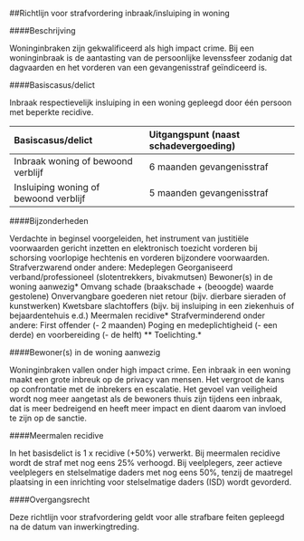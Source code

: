 <meta http-equiv='Content-Type' content='text/html; charset=utf-8' />

##Richtlijn voor strafvordering inbraak/insluiping in woning

####Beschrijving

Woninginbraken zijn gekwalificeerd als high impact crime. Bij een woninginbraak is de aantasting van de persoonlijke levenssfeer zodanig dat dagvaarden en het vorderen van een gevangenisstraf geïndiceerd is.    

####Basiscasus/delict

Inbraak respectievelijk insluiping in een woning gepleegd door één persoon met beperkte recidive.  

| Basiscasus/delict  | Uitgangspunt (naast schadevergoeding)  |
|:---|:---|
| Inbraak woning of bewoond verblijf  | 6 maanden gevangenisstraf  |
| Insluiping woning of bewoond verblijf  | 5 maanden gevangenisstraf  |

####Bijzonderheden

Verdachte in beginsel voorgeleiden, het instrument van justitiële voorwaarden gericht inzetten en elektronisch toezicht vorderen bij schorsing voorlopige hechtenis en vorderen bijzondere voorwaarden. Strafverzwarend onder andere: Medeplegen Georganiseerd verband/professioneel (slotentrekkers, bivakmutsen) Bewoner(s) in de woning aanwezig* Omvang schade (braakschade + (beoogde) waarde gestolene) Onvervangbare goederen niet retour (bijv. dierbare sieraden of kunstwerken) Kwetsbare slachtoffers (bijv. bij insluiping in een ziekenhuis of bejaardentehuis e.d.) Meermalen recidive* Strafverminderend onder andere: First offender (- 2 maanden) Poging en medeplichtigheid (- een derde) en voorbereiding (- de helft)  ** Toelichting.*     

####Bewoner(s) in de woning aanwezig

Woninginbraken vallen onder high impact crime. Een inbraak in een woning maakt een grote inbreuk op de privacy van mensen. Het vergroot de kans op confrontatie met de inbrekers en escalatie. Het gevoel van veiligheid wordt nog meer aangetast als de bewoners thuis zijn tijdens een inbraak, dat is meer bedreigend en heeft meer impact en dient daarom van invloed te zijn op de sanctie.    

####Meermalen recidive

In het basisdelict is 1 x recidive (+50%) verwerkt. Bij meermalen recidive wordt de straf met nog eens 25% verhoogd. Bij veelplegers, zeer actieve veelplegers en stelselmatige daders met nog eens 50%, tenzij de maatregel plaatsing in een inrichting voor stelselmatige daders (ISD) wordt gevorderd.    

####Overgangsrecht

Deze richtlijn voor strafvordering geldt voor alle strafbare feiten gepleegd na de datum van inwerkingtreding.     
